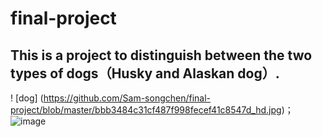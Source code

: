 # final-project
## This is a project to distinguish between the two types of dogs（Husky and Alaskan dog）.
! [dog] (https://github.com/Sam-songchen/final-project/blob/master/bbb3484c31cf487f998fecef41c8547d_hd.jpg)；
 ![image](https://github.com/Sam-songchen/final-project/blob/master/bbb3484c31cf487f998fecef41c8547d_hd.jpg)
